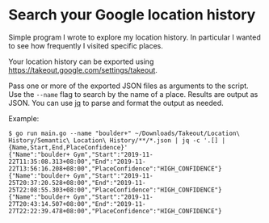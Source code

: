 # Search your Google location history

Simple program I wrote to explore my location history. In particular I wanted
to see how frequently I visited specific places.

Your location history can be exported using https://takeout.google.com/settings/takeout.

Pass one or more of the exported JSON files as arguments to the script. Use the
`--name` flag to search by the name of a place. Results are output as JSON. You
can use [jq](https://stedolan.github.io/jq/) to parse and format the output as
needed.

Example:

```
$ go run main.go --name "boulder+" ~/Downloads/Takeout/Location\ History/Semantic\ Location\ History/**/*.json | jq -c '.[] | {Name,Start,End,PlaceConfidence}'
{"Name":"boulder+ Gym","Start":"2019-11-22T11:35:08.313+08:00","End":"2019-11-22T13:56:16.208+08:00","PlaceConfidence":"HIGH_CONFIDENCE"}
{"Name":"boulder+ Gym","Start":"2019-11-25T20:37:20.528+08:00","End":"2019-11-25T22:08:55.303+08:00","PlaceConfidence":"HIGH_CONFIDENCE"}
{"Name":"boulder+ Gym","Start":"2019-11-27T20:43:14.507+08:00","End":"2019-11-27T22:22:39.478+08:00","PlaceConfidence":"HIGH_CONFIDENCE"}
```
